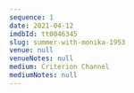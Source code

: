 ```yaml
---
sequence: 1
date: 2021-04-12
imdbId: tt0046345
slug: summer-with-monika-1953
venue: null
venueNotes: null
medium: Criterion Channel
mediumNotes: null
---
```


